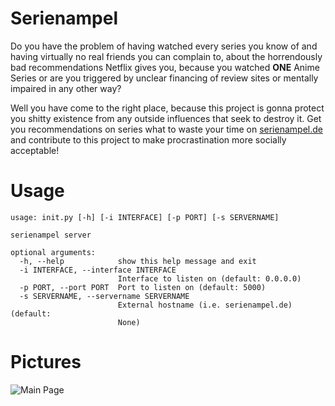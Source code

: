 # Serienampel
Do you have the problem of having watched every series you know of and having virtually no real friends you can complain to, about the horrendously bad recommendations Netflix gives you, because you watched **ONE** Anime Series or are you triggered by unclear financing of review sites or mentally impaired in any other way?

Well you have come to the right place, because this project is gonna protect you shitty existence from any outside influences that seek to destroy it. Get you recommendations on series what to waste your time on [serienampel.de](https://serienampel.de) and contribute to this project to make procrastination more socially acceptable!

# Usage

    usage: init.py [-h] [-i INTERFACE] [-p PORT] [-s SERVERNAME]
    
    serienampel server
    
    optional arguments:
      -h, --help            show this help message and exit
      -i INTERFACE, --interface INTERFACE
                            Interface to listen on (default: 0.0.0.0)
      -p PORT, --port PORT  Port to listen on (default: 5000)
      -s SERVERNAME, --servername SERVERNAME
                            External hostname (i.e. serienampel.de) (default:
                            None)

# Pictures
![Main Page](https://media.atlantishq.de/serienampel.png)    
